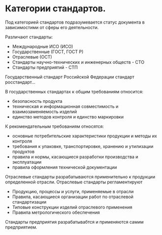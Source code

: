 # Категории стандартов.
Под категорией стандартов подразумевается статус документа в зависимостими от сферы его деятельности.

Различают стандарты:
* Международные ИСО (ИСО)
* Государственные (ГОСТ, ГОСТ Р)
* Отраслевые (ОСТ)
* Стандарты научно-технических и инженерных обществ - СТО
* Стандарты предприятий - СТП

Государственный стандарт Российской Федерации стандарт росстандарт...

В государственных стандартах к общим требованиям относится:
* безопасность продукта
* техническая и информационная совместимость и взаимозаменяемость изделий
* единство методов контроля и единство маркировки

К рекомендательным требованиям относятся:
* основные потребительские характеристики продукции и методы их контроля
* требования к упаковке, транспортировке, хранению и утилизации продуктов
* правила и нормы, касающиеся разработки производства и эксплуатации
* правила оформления технической документации

Отраслевые стандарты разрабатываются применительно к продукции  определенной отрасли. Отраслевые стандарты регламентируют
* Продукцию, процессы и услуги, применяемые в отрасли
* Правила, касающиеся организации работ по отраслевой стандартизации
* Типовые конструкции изделий отраслевого применения
* Правила метрологического обеспечения

Стандарты предприятия разрабатывабтся и применяются самим предприятием.
